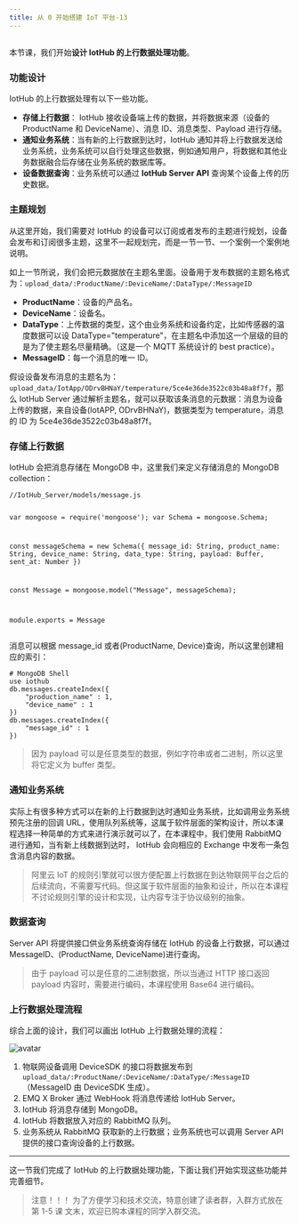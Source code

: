 ```yaml
---
title: 从 0 开始搭建 IoT 平台-13
---
```

<article id="topicContainer" class="column_content"><h2 class="topic_title"></h2><div><p>本节课，我们开始<strong>设计 IotHub 的上行数据处理功能</strong>。</p>
<h3 id="">功能设计</h3>
<p>IotHub 的上行数据处理有以下一些功能。</p>
<ul>
<li><strong>存储上行数据</strong>： IotHub 接收设备端上传的数据，并将数据来源（设备的 ProductName 和 DeviceName）、消息 ID、消息类型、Payload 进行存储。</li>
<li><strong>通知业务系统</strong>：当有新的上行数据到达时，IotHub 通知并将上行数据发送给业务系统，业务系统可以自行处理这些数据，例如通知用户，将数据和其他业务数据融合后存储在业务系统的数据库等。 </li>
<li><strong>设备数据查询</strong>：业务系统可以通过 <strong>IotHub Server API</strong> 查询某个设备上传的历史数据。</li>
</ul>
<h3 id="-1">主题规划</h3>
<p>从这里开始，我们需要对 IotHub 的设备可以订阅或者发布的主题进行规划，设备会发布和订阅很多主题，这里不一起规划完，而是一节一节、一个案例一个案例地说明。</p>
<p>如上一节所说，我们会把元数据放在主题名里面。设备用于发布数据的主题名格式为：<code>upload_data/:ProductName/:DeviceName/:DataType/:MessageID</code></p>
<ul>
<li><strong>ProductName</strong>：设备的产品名。 </li>
<li><strong>DeviceName</strong>：设备名。</li>
<li><strong>DataType</strong>：上传数据的类型，这个由业务系统和设备约定，比如传感器的温度数据可以设 DataType="temperature"，在主题名中添加这一个层级的目的是为了使主题名尽量精确。（这是一个 MQTT 系统设计的 best practice）。</li>
<li><strong>MessageID</strong>：每一个消息的唯一 ID。</li>
</ul>
<p>假设设备发布消息的主题名为：<code>upload_data/IotApp/ODrvBHNaY/temperature/5ce4e36de3522c03b48a8f7f</code>，那么 IotHub Server 通过解析主题名，就可以获取该条消息的元数据：消息为设备上传的数据，来自设备(IotAPP, ODrvBHNaY)，数据类型为 temperature，消息的 ID 为 5ce4e36de3522c03b48a8f7f。</p>
<h3 id="-2">存储上行数据</h3>
<p>IotHub 会把消息存储在 MongoDB 中，这里我们来定义存储消息的 MongoDB collection：</p>
<pre><code class="javascript language-javascript">//IotHub_Server/models/message.js

var mongoose = require('mongoose');
var Schema = mongoose.Schema;

const messageSchema = new Schema({
    message_id: String,
    product_name: String,
    device_name: String,
    data_type: String,
    payload: Buffer,
    sent_at: Number
})

const Message = mongoose.model("Message", messageSchema);

module.exports = Message
</code></pre>
<p>消息可以根据 message_id 或者(ProductName, Device)查询，所以这里创建相应的索引：</p>
<pre><code># MongoDB Shell
use iothub
db.messages.createIndex({
    "production_name" : 1,
    "device_name" : 1
})
db.messages.createIndex({
    "message_id" : 1
})
</code></pre>
<blockquote>
  <p>因为 payload 可以是任意类型的数据，例如字符串或者二进制，所以这里将它定义为 buffer 类型。</p>
</blockquote>
<h3 id="-3">通知业务系统</h3>
<p>实际上有很多种方式可以在新的上行数据到达时通知业务系统，比如调用业务系统预先注册的回调 URL，使用队列系统等，这属于软件层面的架构设计，所以本课程选择一种简单的方式来进行演示就可以了，在本课程中，我们使用 RabbitMQ 进行通知，当有新上线数据到达时， IotHub 会向相应的 Exchange 中发布一条包含消息内容的数据。</p>
<blockquote>
  <p>阿里云 IoT 的规则引擎就可以很方便配置上行数据在到达物联网平台之后的后续流向，不需要写代码。但这属于软件层面的抽象和设计，所以在本课程不讨论规则引擎的设计和实现，让内容专注于协议级别的抽象。 </p>
</blockquote>
<h3 id="-4">数据查询</h3>
<p>Server API 将提供接口供业务系统查询存储在 IotHub 的设备上行数据，可以通过 MessageID、(ProductName, DeviceName)进行查询。</p>
<blockquote>
  <p>由于 payload 可以是任意的二进制数据，所以当通过 HTTP 接口返回 payload 内容时，需要进行编码，本课程使用 Base64 进行编码。 </p>
</blockquote>
<h3 id="-5">上行数据处理流程</h3>
<p>综合上面的设计，我们可以画出 IotHub 上行数据处理的流程：</p>
<p><img src="https://images.gitbook.cn/Fn8kyvkoU7Q28U-fWcLKxnKcpI9N" alt="avatar" /></p>
<ol>
<li>物联网设备调用 DeviceSDK 的接口将数据发布到<code>upload_data/:ProductName/:DeviceName/:DataType/:MessageID</code>（MessageID 由 DeviceSDK 生成）。</li>
<li>EMQ X Broker 通过 WebHook 将消息传递给 IotHub Server。</li>
<li>IotHub 将消息存储到 MongoDB。</li>
<li>IotHub 将数据放入对应的 RabbitMQ 队列。</li>
<li>业务系统从 RabbitMQ 获取新的上行数据；业务系统也可以调用 Server API 提供的接口查询设备的上行数据。</li>
</ol>
<hr />
<p>这一节我们完成了 IotHub 的上行数据处理功能，下面让我们开始实现这些功能并完善细节。</p>
<blockquote>
  <p>注意！！！
  为了方便学习和技术交流，特意创建了读者群，入群方式放在 第 1-5 课 文末，欢迎已购本课程的同学入群交流。</p>
</blockquote></div></article>